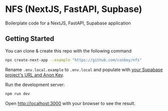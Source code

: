 # NFS (NextJS, FastAPI, Supbase)

Boilerplate code for a NextJS, FastAPI, Supabase application

## Getting Started

You can clone & create this repo with the following command

```bash
npx create-next-app --example "https://github.com/conboy/nfs"
```

Rename `.env.local.example` to `.env.local` and populate with [your Supabase project's URL and Anon Key](https://supabase.com/dashboard/project/_/settings/api).

Run the development server:

```bash
npm run dev
```

Open [http://localhost:3000](http://localhost:3000) with your browser to see the result.
